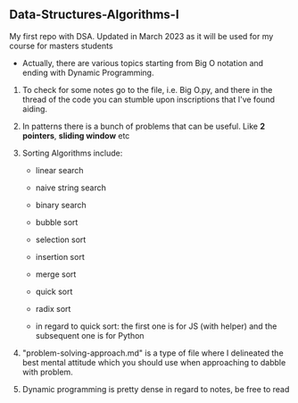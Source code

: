 ## Data-Structures-Algorithms-I

My first repo with DSA. Updated in March 2023 as it will be used for my course for masters students

* Actually, there are various topics starting from Big O notation and ending with Dynamic Programming.

1) To check for some notes go to the file, i.e. Big O.py, and there in the thread of the code you can
   stumble upon inscriptions that I've found aiding.

2) In patterns there is a bunch of problems that can be useful. Like **2 pointers**, **sliding window** etc

3) Sorting Algorithms include:
    * linear search
    * naive string search
    * binary search
    * bubble sort
    * selection sort
    * insertion sort
    * merge sort
    * quick sort
    * radix sort

    * in regard to quick sort: the first one is for JS (with helper) and the subsequent one is for Python

4) "problem-solving-approach.md" is a type of file where I delineated the best mental attitude which
   you should use when approaching to dabble with problem.

5) Dynamic programming is pretty dense in regard to notes, be free to read
